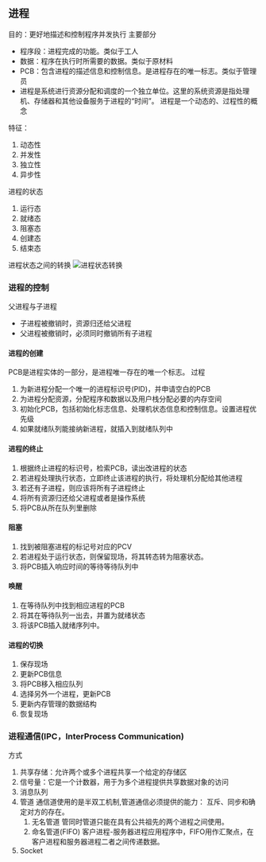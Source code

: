 ## 进程
目的：更好地描述和控制程序并发执行
主要部分
- 程序段：进程完成的功能。类似于工人
- 数据：程序在执行时所需要的数据。类似于原材料
- PCB：包含进程的描述信息和控制信息。是进程存在的唯一标志。类似于管理员
- 进程是系统进行资源分配和调度的一个独立单位。这里的系统资源是指处理机、存储器和其他设备服务于进程的“时间”。
进程是一个动态的、过程性的概念

特征：
1. 动态性
2. 并发性
3. 独立性
4. 异步性

进程的状态
1. 运行态
2. 就绪态
3. 阻塞态
4. 创建态
5. 结束态

进程状态之间的转换
![进程状态转换](../image/进程状态转换.png)

### 进程的控制
父进程与子进程
- 子进程被撤销时，资源归还给父进程
- 父进程被撤销时，必须同时撤销所有子进程
#### 进程的创建
PCB是进程实体的一部分，是进程唯一存在的唯一个标志。
过程
1. 为新进程分配一个唯一的进程标识号(PID)，并申请空白的PCB
2. 为进程分配资源，分配程序和数据以及用户栈分配必要的内存空间
3. 初始化PCB，包括初始化标志信息、处理机状态信息和控制信息。设置进程优先级
4. 如果就绪队列能接纳新进程，就插入到就绪队列中

#### 进程的终止
1. 根据终止进程的标识号，检索PCB，读出改进程的状态
2. 若进程处理执行状态，立即终止该进程的执行，将处理机分配给其他进程
3. 若还有子进程，则应该将所有子进程终止
4. 将所有资源归还给父进程或者是操作系统
5. 将PCB从所在队列里删除

#### 阻塞
1. 找到被阻塞进程的标记号对应的PCV
2. 若进程处于运行状态，则保留现场，将其转态转为阻塞状态。
3. 将PCB插入响应时间的等待等待队列中

#### 唤醒
1. 在等待队列中找到相应进程的PCB
2. 将其在等待队列一出去，并置为就绪状态
3. 将该PCB插入就绪序列中。
#### 进程的切换
1. 保存现场
2. 更新PCB信息
3. 将PCB移入相应队列
4. 选择另外一个进程，更新PCB
5. 更新内存管理的数据结构
6. 恢复现场

### 进程通信(IPC，InterProcess Communication)
方式
1. 共享存储：允许两个或多个进程共享一个给定的存储区
2. 信号量：它是一个计数器，用于为多个进程提供共享数据对象的访问
3. 消息队列
4. 管道
   通信道使用的是半双工机制,管道通信必须提供的能力： 互斥、同步和确定对方的存在。
   1. 无名管道
   管同时管道只能在具有公共祖先的两个进程之间使用。
   2. 命名管道(FIFO)
   客户进程-服务器进程应用程序中，FIFO用作汇聚点，在客户进程和服务器进程二者之间传递数据。
5. Socket

